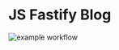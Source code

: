 # JS Fastify Blog
![example workflow](https://github.com/github/fastify-ci/actions/workflows/workflow.yml/badge.svg)
